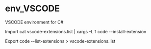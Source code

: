 # env_VSCODE
VSCODE environment for C# 

Import 
cat vscode-extensions.list | xargs -L 1 code --install-extension

Export
code --list-extensions > vscode-extensions.list


